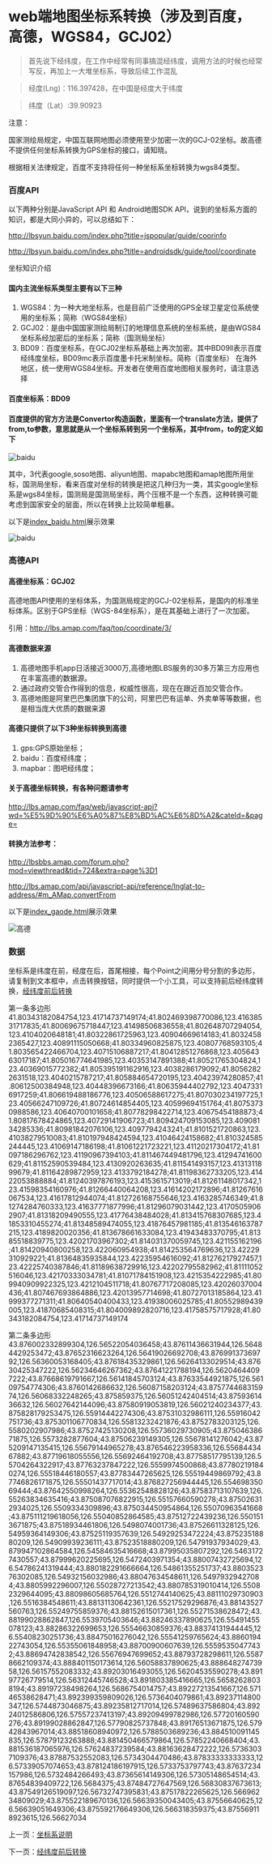 web端地图坐标系转换（涉及到百度，高德，WGS84，GCJ02）
====================

> 首先说下经纬度，在工作中经常有同事搞混经纬度，调用方法的时候也经常写反，再加上一大堆坐标系，导致后续工作混乱

> 经度(Lng)：116.397428，在中国是经度大于纬度

> 纬度（Lat）:39.90923


注意：

国家测绘局规定，中国互联网地图必须使用至少加密一次的GCJ-02坐标。故高德不提供任何坐标系转换为GPS坐标的接口，请知晓。

根据相关法律规定，百度不支持将任何一种坐标系坐标转换为wgs84类型。

### 百度API 
以下两种分别是JavaScript API 和 Android地图SDK API，说到的坐标系方面的知识，都是大同小异的，可以总结如下：

http://lbsyun.baidu.com/index.php?title=jspopular/guide/coorinfo

http://lbsyun.baidu.com/index.php?title=androidsdk/guide/tool/coordinate

坐标知识介绍

#### 国内主流坐标系类型主要有以下三种

1. WGS84：为一种大地坐标系，也是目前广泛使用的GPS全球卫星定位系统使用的坐标系；简称（WGS84坐标）
2. GCJ02：是由中国国家测绘局制订的地理信息系统的坐标系统，是由WGS84坐标系经加密后的坐标系；简称（国测局坐标）
3. BD09：百度坐标系，在GCJ02坐标系基础上再次加密。其中BD09ll表示百度经纬度坐标，BD09mc表示百度墨卡托米制坐标。简称（百度坐标）
在海外地区，统一使用WGS84坐标。开发者在使用百度地图相关服务时，请注意选择

#### 百度坐标系：BD09

#### 百度提供的官方方法是Convertor构造函数，里面有一个translate方法，提供了from,to参数，意思就是从一个坐标系转到另一个坐标系，其中from，to的定义如下

![baidu](https://raw.githubusercontent.com/lhywell/map/master/example/img/map0001.png)

其中，3代表google,soso地图、aliyun地图、mapabc地图和amap地图所用坐标，国测局坐标，看来百度对坐标的转换是把这几种归为一类，其实google坐标系是wgs84坐标，国测局是国测局坐标，两个压根不是一个东西，这种转换可能考虑到国家安全的层面，所以在转换上比较简单粗暴。

以下是[index_baidu.html](https://lhywell.github.io/map/example/tools/index_baidu.html)展示效果

![baidu](https://raw.githubusercontent.com/lhywell/map/master/example/img/map0002.png)

### 高德API

#### 高德坐标系：GCJ02

高德地图API使用的坐标体系，为国测局规定的GCJ-02坐标系，是国内的标准坐标体系。区别于GPS坐标（WGS-84坐标系），是在其基础上进行了一次加密。

引用：http://lbs.amap.com/faq/top/coordinate/3/

#### 高德数据来源

1. 高德地图手机app日活接近3000万,高德地图LBS服务的30多万第三方应用也在丰富高德的数据源。
2. 通过政府交管合作得到的信息，权威性很高，现在在跟近百加交管合作。
3. 高德地图是阿里巴巴集团旗下的公司，阿里巴巴有运单、外卖单等等数据，也是相当庞大优质的数据来源

#### 高德只提供了以下3种坐标转换到高德

1. gps:GPS原始坐标；
2. baidu：百度经纬度；
3. mapbar：图吧经纬度；

#### 关于高德坐标转换，有各种问题请参考

http://lbs.amap.com/faq/web/javascript-api?wd=%E5%9D%90%E6%A0%87%E8%BD%AC%E6%8D%A2&cateId=&page=

#### 转换方法参考：

http://lbsbbs.amap.com/forum.php?mod=viewthread&tid=724&extra=page%3D1

http://lbs.amap.com/api/javascript-api/reference/lnglat-to-address/#m_AMap.convertFrom

以下是[index_gaode.html](https://lhywell.github.io/map/example/tools/index_gaode.html)展示效果

![高德](https://raw.githubusercontent.com/lhywell/map/master/example/img/map0003.png)


### 数据

坐标系是纬度在前，经度在后，首尾相接，每个Point之间用分号分割的多边形，请复制到文本框中，点击转换按钮，同时提供一个小工具，可以支持前后经纬度转换，[经纬度前后转换](https://github.com/lhywell/map/blob/master/docs/3.2README.md)

第一条多边形
41.80343182084754,123.41714737149174;41.802469398770086,123.41638531717835;41.80069675718447,123.41498506836558;41.802648707294054,123.4104020648181;41.80322861725963,123.40904669614183;41.80324582365427,123.40891115050668;41.80334960825875,123.40807768593105;41.803565422466704,123.40715106887217;41.80412851276868,123.40564363017187;41.805016774641985,123.40353147891388;41.80521765304824,123.40369015772382;41.805395191162916,123.4038286179092;41.80562822631518,123.4040215787217;41.805884654720195,123.40423974280857;41.80612500384948,123.40448396673166;41.80635944402792,123.40473316917259;41.806619488186776,123.40506588617275;41.807030234197725,123.40566247109726;41.80724614854405,123.40599694151764;41.80753730988586,123.40640700101658;41.80778298422714,123.40675454188873;41.80817678424865,123.40729141906723;41.809424709153085,123.40908134285336;41.80981842076106,123.4097794243241;41.8101521720863,123.41038279510083;41.810197948424594,123.41046424158682;41.810324585244445,123.41069147186198;41.81061221723221,123.41120217304172;41.81097186296762,123.41190967394103;41.811467449481796,123.41294741600629;41.81152590539484,123.4130920263635;41.811541493157,123.4131311899679;41.81164289872959,123.4133792184278;41.81198362733205,123.41422053888884;41.81240397876193,123.4153615713019;41.81261148017342,123.41598354160976;41.81266440064208,123.41614202172896;41.81267616067534,123.41617812944074;41.812726168755646,123.4163285746349;41.81274284760333,123.41637771877996;41.81296079031442,123.41705059062907;41.81318209490555,123.41776438484028;41.813415768307685,123.41853310455274;41.81348589474055,123.41876457981185;41.813546163787215,123.4189820020356;41.813678661633084,123.41943483370795;41.81385518839775,123.42021703967302;41.814031370059745,123.421155162196;41.81420940800258,123.422060954938;41.814253564769636,123.42229310929221;41.81364835935844,123.42235954616092;41.81276217927457,123.42225740387846;41.81189638729916,123.42202795582962;41.81111052516046,123.42170333034781;41.81071784151908,123.4215354222985;41.809940909922325,123.4212104511718;41.80767717208085,123.42026037004436;41.807467693864886,123.42013957714698;41.80727013185864,123.41999377271311;41.80640540400433,123.41938006025785;41.80552989439005,123.41870685408315;41.804009892820716,123.41758575717928;41.80343182084754,123.41714737149174

第二条多边形
43.876002332899304,126.56522054036458;43.87611436631944,126.56484429253472;43.87652316623264,126.56419026692708;43.87699137369792,126.56360053168405;43.87618435329861,126.56264133029514;43.87630425347222,126.56234646267362;43.87641221788194,126.56204644097222;43.87668619791667,126.56141845703124;43.87633544921875,126.56109754774306;43.8760142686632,126.56087158203124;43.875774468315974,126.56068332248265;43.875859375,126.56051242404514;43.8759361436632,126.56027642144096;43.87580919053819,126.56021240234377;43.875828179253475,126.55914442274306;43.87531032986111,126.55916042751736;43.875301106770834,126.55813232421876;43.8752783203125,126.5580202907986;43.87527425130208,126.55736029730905;43.87504638671875,126.5573282877604;43.87506239149305,126.55678141276042;43.875209147135415,126.55679144965278;43.876546223958336,126.5568443467882;43.87719618055556,126.55692464192708;43.87758517795139,126.55704264322917;43.87763237847222,126.5559974500868;43.877802191840274,126.55518446180557;43.87783447265625,126.55519449869792;43.87746826171875,126.55501437717014;43.876827256944445,126.55469835069444;43.87642550998264,126.55362548828126;43.87583713107639,126.55263834635416;43.875087076822915,126.55157660590278;43.875026312934025,126.5509334309896;43.875034450954864,126.55070963541668;43.875111219618056,126.55040852864585;43.87512722439236,126.5501513671875;43.87518934461806,126.5498074001736;43.87526611328125,126.54959364149306;43.87525119357639,126.54929253472224;43.87523518880209,126.54909939236111;43.87523518880209,126.54791937934029;43.879947102864584,126.54584635416668;43.87995035807292,126.54631727430557;43.87999620225695,126.5472403971354;43.88007432725694,126.54786241319444;43.880182291666664,126.54861355251737;43.880352376302085,126.54932156032986;43.88047634548611,126.54979329427084;43.8805992296007,126.55028727213542;43.880785319010414,126.55082329644095;43.88098605685764,126.5512744140625;43.88111029730903,126.5516384548611;43.88131130642361,126.55217529296876;43.88143527560763,126.55249755859376;43.88152615017361,126.55271538628472;43.88199028862847,126.5539705403646;43.88246337890625,126.55491455078123;43.88286322699653,126.55546630859376;43.88374131944445,126.55408230251736;43.88475016276042,126.55541259765624;43.886019422743054,126.55355061848958;43.88700900607639,126.55595350477432;43.88694742838542,126.55676947699652;43.88793728298611,126.55878662109374;43.888401150173614,126.56058837890625;43.88864827473958,126.56157552083332;43.89203016493055,126.56204535590278;43.89197726779514,126.56312445746528;43.891803385416665,126.56582628038194;43.89197238498264,126.5686754014757;43.89227213541667,126.57146538628471;43.892399359809026,126.5736404079861;43.89237114800347,126.5744873046875;43.89235812717014,126.57489637586804;43.89224012586806,126.57557237413197;43.89209499782986,126.57720160590276;43.89199028862847,126.57790825737848;43.89176513671875,126.57942843967014;43.88518608940972,126.5788503689236;43.884510091145835,126.57879123263888;43.881450466579864,126.57852240668404;43.881536187065976,126.57624837239584;43.88163628472222,126.57363037109376;43.87887532552083,126.5734304470486;43.87833333333333,126.57339057074653;43.878124186197915,126.5733753797743;43.87637234157986,126.5732484266493;43.87365614149306,126.57305148654514;43.87654839409722,126.5684375;43.87484727647569,126.56830837673613;43.87549126519097,126.56732747395831;43.87517822265625,126.56696234809029;43.875522189670136,126.56639350043405;43.87556640625,126.56639051649306;43.875592176649306,126.566318359375;43.875569118923615,126.56627034

上一页：[坐标系说明](https://github.com/lhywell/map/blob/master/docs/3.0README.md)

下一页：[经纬度前后转换](https://github.com/lhywell/map/blob/master/docs/3.2README.md)